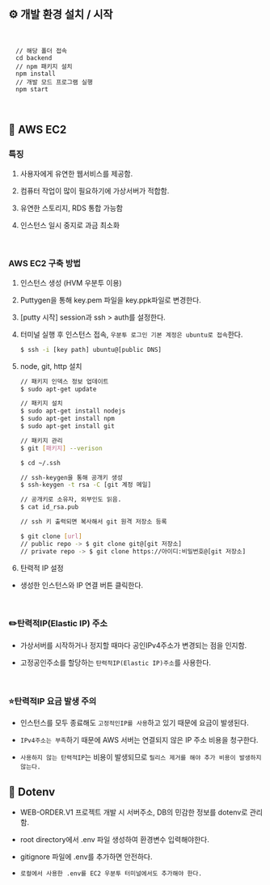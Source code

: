 
## ⚙️ 개발 환경 설치 / 시작

<br />

```
  // 해당 폴더 접속
  cd backend
  // npm 패키지 설치
  npm install 
  // 개발 모드 프로그램 실행
  npm start 
```

<br/>

## 🔦 AWS EC2

### 특징
1. 사용자에게 유연한 웹서비스를 제공함.

2. 컴퓨터 작업이 많이 필요하기에 가상서버가 적합함.
3. 유연한 스토리지, RDS 통합 가능함
4. 인스턴스 일시 중지로 과금 최소화

<br/>

### AWS EC2 구축 방법

 1. 인스턴스 생성 (HVM 우분투 이용)
 2. Puttygen을 통해 key.pem 파일을 key.ppk파일로 변경한다. 
 
 3. [putty 시작] session과 ssh > auth를 설정한다.
    
 4. 터미널 실행 후 인스턴스 접속,
  `우분투 로그인 기본 계정은 ubuntu로 접속`한다.
  
    ```bash
    $ ssh -i [key path] ubuntu@[public DNS]
    ```

 5. node, git, http 설치

    ```bash
    // 패키지 인덱스 정보 업데이트
    $ sudo apt-get update
    
    // 패키지 설치
    $ sudo apt-get install nodejs 
    $ sudo apt-get install npm
    $ sudo apt-get install git

    // 패키지 관리
    $ git [패키지] --verison

    $ cd ~/.ssh

    // ssh-keygen을 통해 공개키 생성
    $ ssh-keygen -t rsa -C [git 계정 메일] 

    // 공개키로 소유자, 외부인도 읽음.
    $ cat id_rsa.pub 
    
    // ssh 키 출력되면 복사해서 git 원격 저장소 등록
    
    $ git clone [url]
    // public repo -> $ git clone git@[git 저장소]
    // private repo -> $ git clone https://아이디:비밀번호@[git 저장소]

    ```
  5. 탄력적 IP 설정
  - 생성한 인스턴스와 IP 연결 버튼 클릭한다.

<br/>

### ✏️탄력적IP(Elastic IP) 주소 
- 가상서버를 시작하거나 정지할 때마다 공인IPv4주소가 변경되는 점을 인지함.

- 고정공인주소를 할당하는 `탄력적IP(Elastic IP)주소`를 사용한다.

<br>

### ⭐탄력적IP 요금 발생 주의
- 인스턴스를 모두 종료해도 `고정적인IP를 사용`하고 있기 때문에 요금이 발생된다.

- `IPv4주소는 부족`하기 때문에 AWS 서버는 연결되지 않은 IP 주소 비용을 청구한다.

- `사용하지 않는 탄력적IP`는 비용이 발생되므로 `릴리스 제거를 해야 추가 비용이 발생하지 않는다.`

## 🔧 Dotenv 

- WEB-ORDER.V1 프로젝트 개발 시 서버주소, DB의 민감한 정보를 dotenv로 관리함.     

- root directory에서 .env 파일 생성하여 환경변수 입력해야한다.
- gitignore 파일에 .env를 추가하면 안전하다.
- `로컬에서 사용한 .env를 EC2 우분투 터미널에서도 추가해야 한다. `